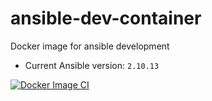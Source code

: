 # ansible-dev-container
Docker image for ansible development

- Current Ansible version: ```2.10.13 ```
 
[![Docker Image CI](https://github.com/harisjmd/ansible-dev-container/actions/workflows/docker-image.yml/badge.svg)](https://github.com/harisjmd/ansible-dev-container/actions/workflows/docker-image.yml)
